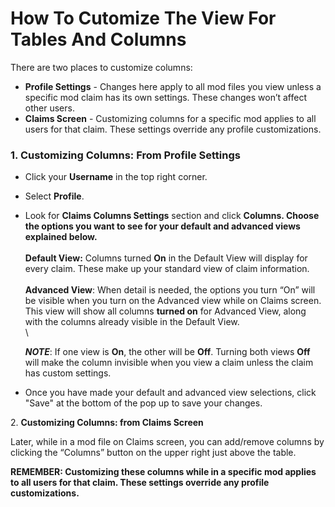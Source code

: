 # How To Cutomize The View For Tables And Columns

There are two places to customize columns:

* **Profile Settings** - Changes here apply to all mod files you view unless a specific mod claim has its own settings. These changes won’t affect other users.
* **Claims Screen** - Customizing columns for a specific mod applies to all users for that claim. These settings override any profile customizations.

### **1.    Customizing Columns: From Profile Settings**

* Click your **Username** in the top right corner.&#x20;
* Select **Profile**.&#x20;
*   Look for **Claims Columns Settings** section and click **Columns.  Choose the options you want to see for your default and advanced views explained below.** \
    \
    **Default View:** Columns turned **On** in the Default View will display for every claim. These make up your standard view of claim information.\
    \
    &#x20;**Advanced View**: When detail is needed, the options you turn “On” will be visible when you turn on the Advanced view while on Claims screen. This view will show all columns **turned on** for Advanced View, along with the columns already visible in the Default View.\
    \


    _**NOTE**_:   If one view is **On**, the other will be **Off**.  Turning both views **Off** will make the column invisible when you view a claim unless the claim has custom settings.&#x20;
* Once you have made your default and advanced view selections, click "Save" at the bottom of the pop up to save your changes.

2\.     **Customizing Columns: from Claims Screen**

Later, while in a mod file on Claims screen, you can add/remove columns by clicking the “Columns” button on the upper right just above the table.

**REMEMBER: Customizing these columns while in a specific mod applies to all users for that claim. These settings override any profile customizations.**

&#x20;

&#x20;
